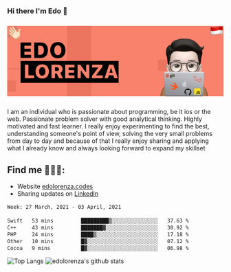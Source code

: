 ### Hi there  I'm Edo 👋


<img src="https://github.com/edolorenza/edolorenza/blob/master/Image/background.png" alt="banner edo lorenza">

I am an individual who is passionate about programming, be it ios or the web. Passionate problem solver with good analytical thinking. Highly motivated and fast learner. I really enjoy experimenting to find the best, understanding someone's point of view, solving the very small problems from day to day and because of that I really enjoy sharing and applying what I already know and always looking forward to expand my skillset 


## Find me 🕵🏻‍♂️:
- Website <a href="http://edolorenza.codes/">edolorenza.codes</a> 
- Sharing updates on <a href="https://www.linkedin.com/in/edo-lorenza/">LinkedIn</a> 


<!--START_SECTION:waka-->
```text
Week: 27 March, 2021 - 03 April, 2021

Swift   53 mins         █████████▒░░░░░░░░░░░░░░░   37.63 % 
C++     43 mins         ███████▓░░░░░░░░░░░░░░░░░   30.92 % 
PHP     24 mins         ████▒░░░░░░░░░░░░░░░░░░░░   17.18 % 
Other   10 mins         █▓░░░░░░░░░░░░░░░░░░░░░░░   07.12 % 
Cocoa   9 mins          █▓░░░░░░░░░░░░░░░░░░░░░░░   06.98 % 
```
<!--END_SECTION:waka-->

![Top Langs](https://github-readme-stats.vercel.app/api/top-langs/?username=edolorenza&layout=compact&count_private=true) ![edolorenza's github stats](https://github-readme-stats.vercel.app/api?username=edolorenza&show_icons=true&count_private=true)
<!--
**edolorenza/edolorenza** is a ✨ _special_ ✨ repository because its `README.md` (this file) appears on your GitHub profile.

Here are some ideas to get you started:

- 🔭 I’m currently working on ...
- 🌱 I’m currently learning ...
- 👯 I’m looking to collaborate on ...
- 🤔 I’m looking for help with ...
- 💬 Ask me about ...
- 📫 How to reach me: ...
- 😄 Pronouns: ...
- ⚡ Fun fact: ...
-->
